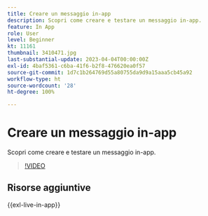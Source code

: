 ```yaml
---
title: Creare un messaggio in-app
description: Scopri come creare e testare un messaggio in-app.
feature: In App
role: User
level: Beginner
kt: 11161
thumbnail: 3410471.jpg
last-substantial-update: 2023-04-04T00:00:00Z
exl-id: 4baf5361-c6ba-41f6-b2f8-476620ea0f57
source-git-commit: 1d7c1b264769d55a80755da9d9a15aaa5cb45a92
workflow-type: ht
source-wordcount: '28'
ht-degree: 100%

---
```


# Creare un messaggio in-app

Scopri come creare e testare un messaggio in-app.

>[!VIDEO](https://video.tv.adobe.com/v/3410471?quality=12&learn=on)

## Risorse aggiuntive

{{exl-live-in-app}}
